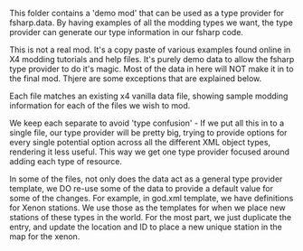 This folder contains a 'demo mod' that can be used as a type provider for fsharp.data.
By having examples of all the modding types we want, the type provider can 
generate our type information in our fsharp code.

This is not a real mod. It's a copy paste of various examples found online in X4 modding
tutorials and help files. It's purely demo data to allow the fsharp type provider to do
it's magic. Most of the data in here will NOT make it in to the final mod. Thjere are
some exceptions that are explained below.

Each file matches an existing x4 vanilla data file, showing sample modding information
for each of the files we wish to mod.

We keep each separate to avoid 'type confusion' - If we put all this in to a single file,
our type provider will be pretty big, trying to provide options for every single potential
option across all the different XML object types, rendering it less useful. This way we
get one type provider focused around adding each type of resource.


In some of the files, not only does the data act as a general type provider template, we
DO re-use some of the data to provide a default value for some of the changes.
For example, in god.xml template, we have definitions for Xenon stations. We use those
as the templates for when we place new stations of these types in the world.
For the most part, we just duplicate the entry, and update the location and ID to place
a new unique station in the map for the xenon.